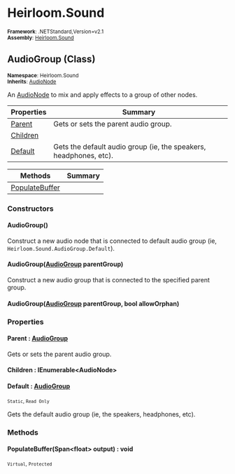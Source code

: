 # Heirloom.Sound

<small>**Framework**: .NETStandard,Version=v2.1</small>  
<small>**Assembly**: [Heirloom.Sound](../Heirloom.Sound/Heirloom.Sound.md)</small>  

## AudioGroup (Class)
<small>**Namespace**: Heirloom.Sound</sub></small>  
<small>**Inherits**: [AudioNode](Heirloom.Sound.AudioNode.md)</small>  

An [AudioNode](Heirloom.Sound.AudioNode.md) to mix and apply effects to a group of other nodes.

| Properties            | Summary                                                           |
|-----------------------|-------------------------------------------------------------------|
| [Parent](#PARE2197)   | Gets or sets the parent audio group.                              |
| [Children](#CHILA28E) |                                                                   |
| [Default](#DEFACF6E)  | Gets the default audio group (ie, the speakers, headphones, etc). |

| Methods                     | Summary |
|-----------------------------|---------|
| [PopulateBuffer](#POPU7E07) |         |

### Constructors

#### AudioGroup()

Construct a new audio node that is connected to default audio group (ie, `Heirloom.Sound.AudioGroup.Default`).

#### AudioGroup([AudioGroup](Heirloom.Sound.AudioGroup.md) parentGroup)

Construct a new audio group that is connected to the specified parent group.

#### AudioGroup([AudioGroup](Heirloom.Sound.AudioGroup.md) parentGroup, bool allowOrphan)

### Properties

#### <a name="PARE2197"></a> Parent : [AudioGroup](Heirloom.Sound.AudioGroup.md)


Gets or sets the parent audio group.

#### <a name="CHILA28E"></a> Children : IEnumerable\<AudioNode>


#### <a name="DEFACF6E"></a> Default : [AudioGroup](Heirloom.Sound.AudioGroup.md)

<small>`Static`, `Read Only`</small>

Gets the default audio group (ie, the speakers, headphones, etc).

### Methods

#### <a name="POPU1F4E"></a> PopulateBuffer(Span\<float> output) : void
<small>`Virtual`, `Protected`</small>


